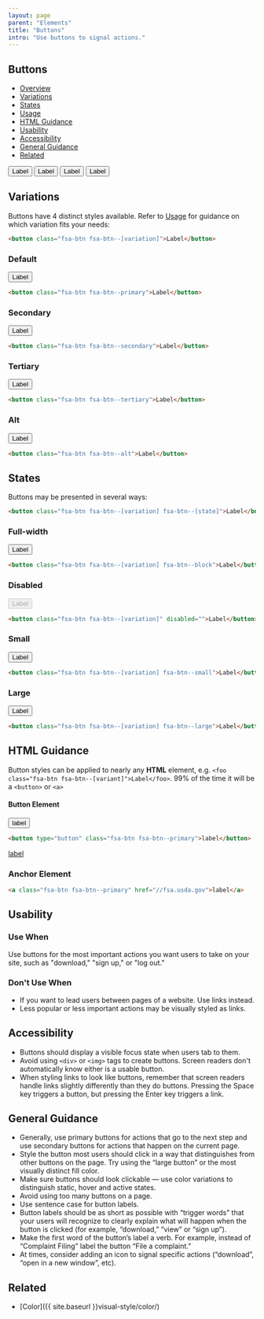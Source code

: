 ```yaml
---
layout: page
parent: "Elements"
title: "Buttons"
intro: "Use buttons to signal actions."
---
```


<div class="pb-jump">
  <h2 class="pb-jump__title">Buttons</h2>
  <ul class="pb-jump__list">
    <li class="pb-jump__item"><a class="pb-jump__link" href="#article-title">Overview</a></li>
    <li class="pb-jump__item"><a class="pb-jump__link" href="#variations">Variations</a></li>
    <li class="pb-jump__item"><a class="pb-jump__link" href="#states">States</a></li>
    <li class="pb-jump__item"><a class="pb-jump__link" href="#usage">Usage</a></li>
    <li class="pb-jump__item"><a class="pb-jump__link" href="#html-guidance">HTML Guidance</a></li>
    <li class="pb-jump__item"><a class="pb-jump__link" href="#usability">Usability</a></li>
    <li class="pb-jump__item"><a class="pb-jump__link" href="#accessibility">Accessibility</a></li>
    <li class="pb-jump__item"><a class="pb-jump__link" href="#general-guidance">General Guidance</a></li>
    <li class="pb-jump__item"><a class="pb-jump__link" href="#related">Related</a></li>
  </ul>
</div>

<div class="pb-preview">
  <button class="fsa-btn fsa-btn--primary">Label</button>
  <button class="fsa-btn fsa-btn--secondary">Label</button>
  <button class="fsa-btn fsa-btn--tertiary">Label</button>
  <button class="fsa-btn fsa-btn--alt">Label</button>
</div>

## Variations

Buttons have 4 distinct styles available. Refer to [Usage](#usage) for guidance on which variation fits your needs:

```html
<button class="fsa-btn fsa-btn--[variation]">Label</button>
```

### Default

<button class="fsa-btn fsa-btn--primary">Label</button>

```html
<button class="fsa-btn fsa-btn--primary">Label</button>
```

### Secondary

<button class="fsa-btn fsa-btn--secondary">Label</button>

```html
<button class="fsa-btn fsa-btn--secondary">Label</button>
```

### Tertiary

<button class="fsa-btn fsa-btn--tertiary">Label</button>

```html
<button class="fsa-btn fsa-btn--tertiary">Label</button>
```

### Alt

<button class="fsa-btn fsa-btn--alt">Label</button>

```html
<button class="fsa-btn fsa-btn--alt">Label</button>
```

## States

Buttons may be presented in several ways:

```html
<button class="fsa-btn fsa-btn--[variation] fsa-btn--[state]">Label</button>
```

### Full-width

<div><button class="fsa-btn fsa-btn--primary fsa-btn--block">Label</button></div>

```html
<button class="fsa-btn fsa-btn--[variation] fsa-btn--block">Label</button>
```

### Disabled

<button class="fsa-btn fsa-btn--primary" disabled="">Label</button>

```html
<button class="fsa-btn fsa-btn--[variation]" disabled="">Label</button>
```

### Small

<button class="fsa-btn fsa-btn--[variation] fsa-btn--small">Label</button>

```html
<button class="fsa-btn fsa-btn--[variation] fsa-btn--small">Label</button>
```

### Large

<button class="fsa-btn fsa-btn--[variation] fsa-btn--large">Label</button>

```html
<button class="fsa-btn fsa-btn--[variation] fsa-btn--large">Label</button>
```

## HTML Guidance

Button styles can be applied to nearly any **HTML** element, e.g. `<foo class="fsa-btn fsa-btn--[variant]">Label</foo>`. 99% of the time it will be a `<button>` or `<a>`

#### Button Element

<button type="button" class="fsa-btn fsa-btn--primary">label</button>

```html
<button type="button" class="fsa-btn fsa-btn--primary">label</button>
```

<a class="fsa-btn fsa-btn--primary" href="//fsa.usda.gov">label</a>

### Anchor Element
```html
<a class="fsa-btn fsa-btn--primary" href="//fsa.usda.gov">label</a>
```

## Usability

### Use When

Use buttons for the most important actions you want users to take on your site, such as "download," "sign up," or "log out."

### Don't Use When

* If you want to lead users between pages of a website. Use links instead.
* Less popular or less important actions may be visually styled as links.

## Accessibility

* Buttons should display a visible focus state when users tab to them.
* Avoid using `<div>` or `<img>` tags to create buttons. Screen readers don't automatically know either is a usable button.
* When styling links to look like buttons, remember that screen readers handle links slightly differently than they do buttons. Pressing the Space key triggers a button, but pressing the Enter key triggers a link.

## General Guidance

* Generally, use primary buttons for actions that go to the next step and use secondary buttons for actions that happen on the current page.
* Style the button most users should click in a way that distinguishes from other buttons on the page. Try using the “large button” or the most visually distinct fill color.
* Make sure buttons should look clickable — use color variations to distinguish static, hover and active states.
* Avoid using too many buttons on a page.
* Use sentence case for button labels.
* Button labels should be as short as possible with “trigger words” that your users will recognize to clearly explain what will happen when the button is clicked (for example, “download,” “view” or “sign up”).
* Make the first word of the button’s label a verb. For example, instead of “Complaint Filing” label the button “File a complaint.”
* At times, consider adding an icon to signal specific actions (“download”, “open in a new window”, etc).

## Related

* [Color]({{ site.baseurl }}visual-style/color/)
